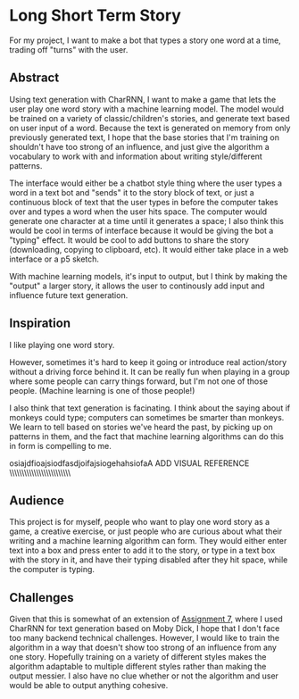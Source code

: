 # Long Short Term Story

For my project, I want to make a bot that types a story one word at a time, trading off "turns" with the user.

## Abstract
Using text generation with CharRNN, I want to make a game that lets the user play one word story with a machine learning model. The model would be trained on a variety of classic/children's stories, and generate text based on user input of a word. Because the text is generated on memory from only previously generated text, I hope that the base stories that I'm training on shouldn't have too strong of an influence, and just give the algorithm a vocabulary to work with and information about writing style/different patterns.

The interface would either be a chatbot style thing where the user types a word in a text bot and "sends" it to the story block of text, or just a continuous block of text that the user types in before the computer takes over and types a word when the user hits space. The computer would generate one character at a time until it generates a space; I also think this would be cool in terms of interface because it would be giving the bot a "typing" effect. It would be cool to add buttons to share the story (downloading, copying to clipboard, etc). It would either take place in a web interface or a p5 sketch.

With machine learning models, it's input to output, but I think by making the "output" a larger story, it allows the user to continously add input and influence future text generation.

## Inspiration
I like playing one word story.

However, sometimes it's hard to keep it going or introduce real action/story without a driving force behind it. It can be really fun when playing in a group where some people can carry things forward, but I'm not one of those people. (Machine learning is one of those people!)

I also think that text generation is facinating. I think about the saying about if monkeys could type; computers can sometimes be smarter than monkeys. We learn to tell based on stories we've heard the past, by picking up on patterns in them, and the fact that machine learning algorithms can do this in form is compelling to me.


osiajdfioajsiodfasdjoifajsiogehahsiofaA
ADD VISUAL REFERENCE
\\\\\\\\\\\\\\\\\\\\\\\\\\\\\\\\\\\\\\\\\\\\\\\\\

## Audience
This project is for myself, people who want to play one word story as a game, a creative exercise, or just people who are curious about what their writing and a machine learning algorithm can form. They would either enter text into a box and press enter to add it to the story, or type in a text box with the story in it, and have their typing disabled after they hit space, while the computer is typing.

## Challenges
Given that this is somewhat of an extension of [Assignment 7,](https://github.com/kylewenchang/MLforArts/blob/main/Assignment7.md) where I used CharRNN for text generation based on Moby Dick, I hope that I don't face too many backend technical challenges. However, I would like to train the algorithm in a way that doesn't show too strong of an influence from any one story. Hopefully training on a variety of different styles makes the algorithm adaptable to multiple different styles rather than making the output messier. I also have no clue whether or not the algorithm and user would be able to output anything cohesive.
